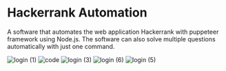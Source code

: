 # Hackerrank Automation
A software that automates the web application Hackerrank with puppeteer framework using Node.js. 
The software can also solve multiple questions automatically with just one command. 

![login (1)](https://user-images.githubusercontent.com/68935890/149728023-c82f2575-5167-4ab2-a0ee-8c93b265f2c0.png)
![code](https://user-images.githubusercontent.com/68935890/149728040-e5c4851c-ede4-43cf-ae2b-f9bdeac36da5.png)
![login (3)](https://user-images.githubusercontent.com/68935890/149728061-0bc2a246-1a79-4e17-92fa-b458e1cfce5c.png)
![login (6)](https://user-images.githubusercontent.com/68935890/149728088-66f74a2a-b778-41e3-81c5-f1d17726e400.png)
![login (5)](https://user-images.githubusercontent.com/68935890/149728119-2389a13f-2216-4cbf-97d3-2a91f5744391.png)
